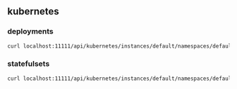 ## kubernetes

### deployments

```bash
curl localhost:11111/api/kubernetes/instances/default/namespaces/default/deployments
```

### statefulsets

```bash
curl localhost:11111/api/kubernetes/instances/default/namespaces/default/stateful-sets
```
